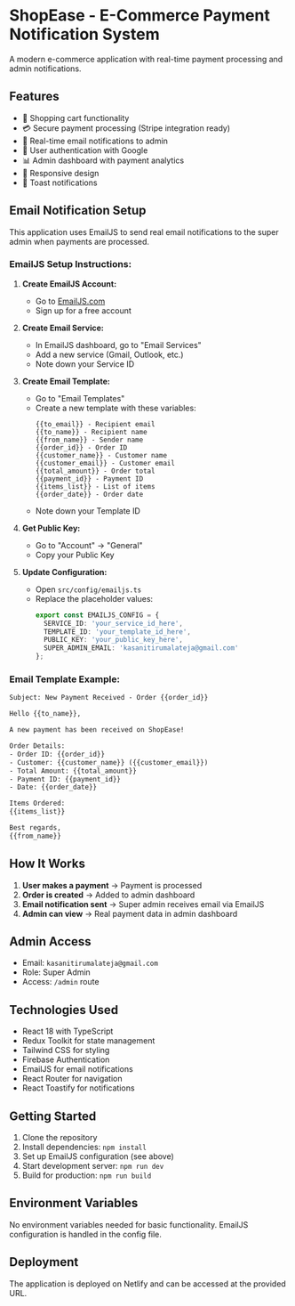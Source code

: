 # ShopEase - E-Commerce Payment Notification System

A modern e-commerce application with real-time payment processing and admin notifications.

## Features

- 🛒 Shopping cart functionality
- 💳 Secure payment processing (Stripe integration ready)
- 📧 Real-time email notifications to admin
- 👤 User authentication with Google
- 📊 Admin dashboard with payment analytics
- 📱 Responsive design
- 🔔 Toast notifications

## Email Notification Setup

This application uses EmailJS to send real email notifications to the super admin when payments are processed.

### EmailJS Setup Instructions:

1. **Create EmailJS Account:**
   - Go to [EmailJS.com](https://www.emailjs.com/)
   - Sign up for a free account

2. **Create Email Service:**
   - In EmailJS dashboard, go to "Email Services"
   - Add a new service (Gmail, Outlook, etc.)
   - Note down your Service ID

3. **Create Email Template:**
   - Go to "Email Templates"
   - Create a new template with these variables:
     ```
     {{to_email}} - Recipient email
     {{to_name}} - Recipient name
     {{from_name}} - Sender name
     {{order_id}} - Order ID
     {{customer_name}} - Customer name
     {{customer_email}} - Customer email
     {{total_amount}} - Order total
     {{payment_id}} - Payment ID
     {{items_list}} - List of items
     {{order_date}} - Order date
     ```
   - Note down your Template ID

4. **Get Public Key:**
   - Go to "Account" → "General"
   - Copy your Public Key

5. **Update Configuration:**
   - Open `src/config/emailjs.ts`
   - Replace the placeholder values:
     ```typescript
     export const EMAILJS_CONFIG = {
       SERVICE_ID: 'your_service_id_here',
       TEMPLATE_ID: 'your_template_id_here',
       PUBLIC_KEY: 'your_public_key_here',
       SUPER_ADMIN_EMAIL: 'kasanitirumalateja@gmail.com'
     };
     ```

### Email Template Example:

```html
Subject: New Payment Received - Order {{order_id}}

Hello {{to_name}},

A new payment has been received on ShopEase!

Order Details:
- Order ID: {{order_id}}
- Customer: {{customer_name}} ({{customer_email}})
- Total Amount: {{total_amount}}
- Payment ID: {{payment_id}}
- Date: {{order_date}}

Items Ordered:
{{items_list}}

Best regards,
{{from_name}}
```

## How It Works

1. **User makes a payment** → Payment is processed
2. **Order is created** → Added to admin dashboard
3. **Email notification sent** → Super admin receives email via EmailJS
4. **Admin can view** → Real payment data in admin dashboard

## Admin Access

- Email: `kasanitirumalateja@gmail.com`
- Role: Super Admin
- Access: `/admin` route

## Technologies Used

- React 18 with TypeScript
- Redux Toolkit for state management
- Tailwind CSS for styling
- Firebase Authentication
- EmailJS for email notifications
- React Router for navigation
- React Toastify for notifications

## Getting Started

1. Clone the repository
2. Install dependencies: `npm install`
3. Set up EmailJS configuration (see above)
4. Start development server: `npm run dev`
5. Build for production: `npm run build`

## Environment Variables

No environment variables needed for basic functionality. EmailJS configuration is handled in the config file.

## Deployment

The application is deployed on Netlify and can be accessed at the provided URL.